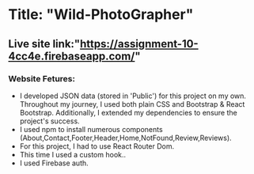 # Title: "Wild-PhotoGrapher"

## Live site link:"https://assignment-10-4cc4e.firebaseapp.com/"

### Website Fetures:

<ul>
<li>I developed JSON data (stored in 'Public') for this project on my own. Throughout my journey, I used both plain CSS and Bootstrap & React Bootstrap. Additionally, I extended my dependencies to ensure the project's success.</li>
<li> I used npm to install numerous components (About,Contact,Footer,Header,Home,NotFound,Review,Reviews).</li>
<li>For this project, I had to use React Router Dom.</li>
<li>This time I used a custom hook..</li>
<li>I used Firebase auth.</li>
</ul>
